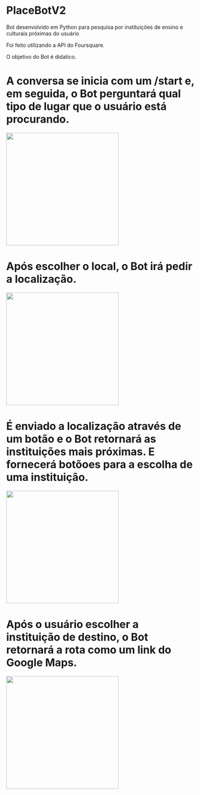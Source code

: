 # PlaceBotV2

Bot desenvolvido em Python para pesquisa por instituições de ensino e culturais próximas do usuário

Foi feito utilizando a API do Foursquare.

O objetivo do Bot é didatico. 

# A conversa se inicia com um /start e, em seguida, o Bot perguntará qual tipo de lugar que o usuário está procurando.
<img src="https://github.com/LuizPrianti/PlaceBotV2/tree/master/Imagens/img1.png" width="300px">

# Após escolher o local, o Bot irá pedir a localização.
<img src="https://github.com/LuizPrianti/PlaceBotV2/tree/master/Imagens/img2.png" width="300px">

# É enviado a localização através de um botão e o Bot retornará as instituições mais próximas. E fornecerá botõoes para a escolha de uma instituição.
<img src="https://github.com/LuizPrianti/PlaceBotV2/tree/master/Imagens/img3.png" width="300px">

# Após o usuário escolher a instituição de destino, o Bot retornará a rota como um link do Google Maps.
<img src="https://github.com/LuizPrianti/PlaceBotV2/tree/master/Imagens/img4.png" width="300px">
